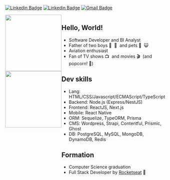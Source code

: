 [![Linkedin Badge](https://img.shields.io/badge/-LinkedIn-blue?style=flat-square&logo=Linkedin&logoColor=white&link=https://www.linkedin.com/in/jsfelix/)](https://www.linkedin.com/in/jsfelix/)
[![Linkedin Badge](https://img.shields.io/badge/-Instagram-purple?style=flat-square&logo=Instagram&logoColor=white&link=https://www.instagram.com/jeffersonsfelix/)](https://www.instagram.com/jeffersonsfelix/)
[![Gmail Badge](https://img.shields.io/badge/-Email-c14438?style=flat-square&logo=Minutemailer&logoColor=white&link=mailto:me@jsfelix.dev)](mailto:me@jsfelix.dev)

<div style="display: flex;">
  <div>
    <img height="180em" src="https://github-readme-stats.vercel.app/api?username=jsfelix&show_icons=true&theme=dark&count_private=true"/>
    <img height="180em" src="https://github-readme-stats.vercel.app/api/top-langs/?username=jsfelix&layout=compact&langs_count=6&theme=dark"/>
  </div>
<div style="flex: 1;">


  
  ## Hello, World!

  * Software Developer and BI Analyst
  * Father of two boys 👶&nbsp; 👶&nbsp; and pets 🐶&nbsp; 😺&nbsp; 
  * Aviation enthusiast
  * Fan of TV shows 📺 &nbsp;and movies 🎬&nbsp; (and popcorn! 🍿)

  ## Dev skills
  * Lang: HTML/CSS/Javascript/ECMAScript/TypeScript
  * Backend: Node.js (Express/NestJS)
  * Frontend: ReactJS, Next.js
  * Mobile: React Native
  * ORM: Sequelize, TypeORM, Prisma
  * CMS: Wordpress, Strapi, Contentful, Prismic, Ghost
  * DB: PostgreSQL, MySQL, MongoDB, DynamoDB, Redis

  ## Formation
  * Computer Science graduation
  * Full Stack Developer by [Rocketseat](https://rocketseat.com.br/) 🚀

  </div>
  
</div>
